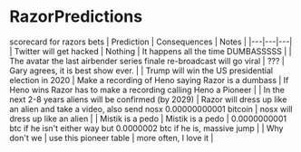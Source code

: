 # RazorPredictions
scorecard for razors bets
| Prediction | Consequences | Notes  |
|---|---|---|
| Twitter will get hacked | Nothing | It happens all the time DUMBASSSSS</xazz> |
| The avatar the last airbender series finale re-broadcast will go viral | ??? | Gary agrees, it is best show ever. |
| Trump will win the US presidential election in 2020 | Make a recording of Heno saying Razor is a dumbass | If Heno wins Razor has to make a recording calling Heno a Pioneer |
| In the next 2-8 years aliens will be confirmed (by 2029) | Razor will dress up like an alien and take a video, also send nosx 0.00000000001 bitcoin | nosx will dress up like an alien |
| Mistik is a pedo | Mistik is a pedo | 0.0000000001 btc if he isn't either way but 0.0000002 btc if he is, massive jump |
| Why don't we | use this pioneer table | more often, I love it |
